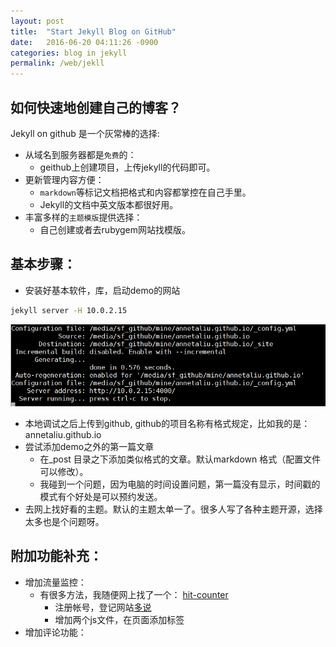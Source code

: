 ```yaml
---
layout: post
title:  "Start Jekyll Blog on GitHub"
date:   2016-06-20 04:11:26 -0900
categories: blog in jekyll
permalink: /web/jekll
---
```

## 如何快速地创建自己的博客？ 
Jekyll on github 是一个灰常棒的选择:

* 从域名到服务器都是`免费`的： 
	* geithub上创建项目，上传jekyll的代码即可。	
* 更新管理内容方便： 
	* `markdown`等标记文档把格式和内容都掌控在自己手里。
	* Jekyll的文档中英文版本都很好用。
* 丰富多样的`主题模版`提供选择：
	* 自己创建或者去rubygem网站找模版。


## 基本步骤：
* 安装好基本软件，库，启动demo的网站

``` bash
jekyll server -H 10.0.2.15
```

![log](/images/jekyll-blog-1-server-start-log.png)

* 本地调试之后上传到github, github的项目名称有格式规定，比如我的是：annetaliu.github.io
* 尝试添加demo之外的第一篇文章
	* 在_post 目录之下添加类似格式的文章。默认markdown 格式（配置文件可以修改）。
	* 我碰到一个问题，因为电脑的时间设置问题，第一篇没有显示，时间戳的模式有个好处是可以预约发送。
* 去网上找好看的主题。默认的主题太单一了。很多人写了各种主题开源，选择太多也是个问题呀。

## 附加功能补充：
* 增加流量监控：
	* 有很多方法，我随便网上找了一个： [hit-counter](http://jerryzou.com/posts/introduction-to-hit-kounter-lc/)
		* 注册帐号，登记网站[多说](http://duoshuo.com/) 
		* 增加两个js文件，在页面添加标签
* 增加评论功能：	
	
